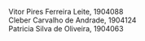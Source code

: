 Vitor Pires Ferreira Leite, 1904088    
Cleber Carvalho de Andrade, 1904124  
Patricia Silva de Oliveira, 1904063  
